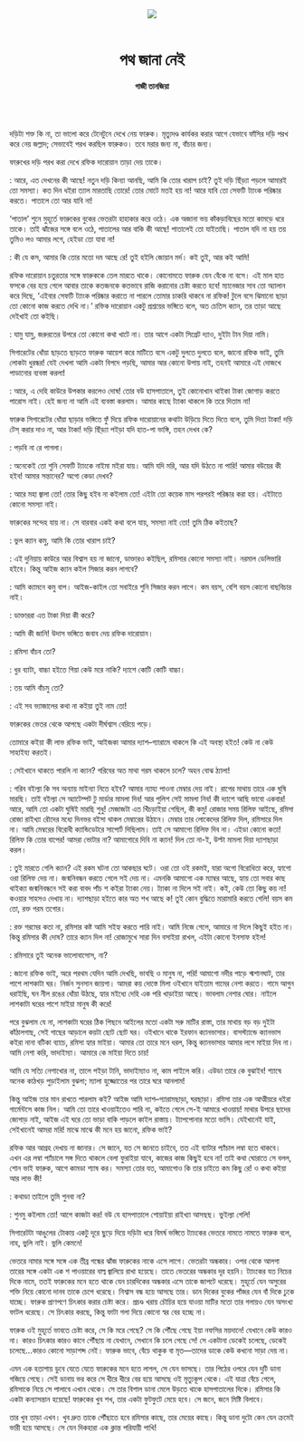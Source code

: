 <div align=center>
<img src=https://images.prothomalo.com/prothomalo-bangla%2F2023-06%2F759a81f8-9039-4547-9895-b4e7658c8f04%2FOnnoalo_1.png?rect=0%2C22%2C612%2C321&w=1200&ar=40%3A21&auto=format%2Ccompress&ogImage=true&mode=crop&overlay=&overlay_position=bottom&overlay_width_pct=1 />
<br><br>
<h1>পথ জানা নেই</h1> 
<h4>গাজী তানজিয়া</h4>
<br><br>
</div>

দড়িটা শক্ত কি না, তা ভালো করে টেনেটুনে দেখে নেয় ফারুক। মৃত্যুদণ্ড কার্যকর করার আগে যেভাবে ফাঁসির দড়ি পরখ করে নেয় জল্লাদ; সেভাবেই পরখ করছিল ফারুকও। তবে মরার জন্য না, বাঁচার জন্য। 

ফারুখের দড়ি পরখ করা দেখে রফিক দারোয়ান তাড়া দেয় তাকে। 

: আরে, এত দেখনের কী আছে! নতুন দড়ি কিন্যা আনছি, আমি কি তোর খারাপ চাই? তুই দড়ি ছিঁড়্যা পড়লে আমারই তো সমস্যা। কত দিন ধইরা ত্যাল মারতাছি তোরে! তোর মোটে মতই হয় না! আরে যাবি তো সেফটি ট্যাংক পরিষ্কার করতে। পাতালে তো আর যাবি না! 

‘পাতাল’ শুনে মুহূর্তে ফারুকের বুকের ভেতরটা হাহাকার করে ওঠে। এক অজানা ভয় কাঁকড়াবিছের মতো কামড়ে ধরে তাকে। তাই ঝাঁজের সঙ্গে বলে ওঠে, পাতালের আর বাকি কী আছে! পাতালেই তো যাইতাছি। পাতাল যদি না হয় তয় তুমিও লও আমার লগে, হেইডা তো যাবা না!

: কী যে কস, আমার কি তোর মতো দম আছে রে! তুই হইলি জোয়ান মর্দ। কই তুই, আর কই আমি! 

রফিক দারোয়ান চতুরতার সঙ্গে ফারুককে তেল মারতে থাকে। কোনোমতে ফারুক যেন বেঁকে না বসে। এই মাল হাত ফসকে বের হয়ে গেলে আবার তাকে কতজনকে কতভাবে রাজি করানোর চেষ্টা করতে হবে! ম্যানেজার সাব তো অ্যালান করে দিছে, ‘এইবার সেফটি ট্যাংক পরিষ্কার করাতে না পারলে তোমার চাকরি থাকবে না রফিক! টুলে বসে ঝিমানো ছাড়া তো কোনো কাজ করতে দেখি না।’ রফিক দারোয়ান একটু প্রশ্রয়ের ভঙ্গিতে বলে, অত চেতিস ক্যান, তর তাড়া আছে দেইখাই তো কইছি।

: যামু যামু, জরুরতের উপরে তো কোনো কথা খাটে না। তার আগে একটা সিগ্রেট দ্যাও, দুইটা টান দিয়া নামি। 

সিগারেটের ধোঁয়া ছাড়তে ছাড়তে ফারুক আয়েশ করে মাটিতে বসে একটু দুলতে দুলতে বলে, জানো রফিক ভাই, তুমি লোকটা ধুরন্ধর! যেই দেখলা আমি একটা বিপদে পড়ছি, আমার আর কোনো উপায় নাই, তহনই আমারে এই দোজখে পাডানোর ব্যবস্তা করলা! 

: আরে, এ দেহি কাউরে উপকার করলেও দোষ! তোর বউ হাসপাতালে, তুই কোনোখান থাইকা টাকা জোগাড় করতে পারোস নাই। হেই জন্য না আমি এই ব্যবস্তা করলাম। আমার কাছে ট্যাকা থাকলে কি তরে দিতাম না! 

ফারুক সিগারেটের ধোঁয়া ছাড়ার ভঙ্গিতে ফুঁ দিয়ে রফিক দারোয়ানের কথাটা উড়িয়ে দিতে দিতে বলে, তুমি দিতা টাকা! দড়ি টেস্ করার দাও না, আর টাকা! দড়ি ছিঁড়্যা পইড়া যদি হাত-পা ভাঙ্গি, তহন দেখব কে?

: পড়বি না রে পাগলা।

: অনেকেই তো শুনি সেফটি ট্যাংকে নাইমা মইরা যায়। আমি যদি মরি, আর যদি উঠতে না পারি! আমার বউয়ের কী হইব! আমার সন্তানের? অগো কেডা দেখব?

: আরে মহা জ্বালা তো! তোর কিছু হইব না কইলাম তো! এইটা তো কয়েক মাস পরপরই পরিষ্কার করা হয়। এইটাতে কোনো সমস্যা নাই।

ফারুকের সন্দেহ যায় না। সে বারবার একই কথা বলে যায়, সমস্যা নাই তো! তুমি ঠিক কইতাছ?

: ভুল ক্যান কমু, আমি কি তোর খারাপ চাই?

: এই দুনিয়ায় কাউরে আর বিশ্বাস হয় না জানো, ডাক্তারও কইছিল, রমিসার কোনো সমস্যা নাই। নরমাল ডেলিভারি হইবে। কিন্তু আইজ ক্যান কইল সিজার করন লাগবে?

: আমি ক্যামনে কমু বাপ। আইজ-কাইল তো সবাইরে শুনি সিজার করন লাগে। কম বয়স, বেশি বয়স কোনো বাছবিচার নাই।

: ডাক্তাররা এত টাকা দিয়া কী করে?

: আমি কী জানি! উদাস ভঙ্গিতে জবাব দেয় রফিক দারোয়ান। 

: রমিসা বাঁচব তো?

: ধুর ব্যাটা, বাচ্চা হইতে গিয়া কেউ মরে নাকি? দ্যাশে কোটি কোটি বাচ্চা।

: তয় আমি বাঁচমু তো? 

: এই সব ভ্যাজালের কথা না কইয়া তুই নাম তো!

ফারুকের ভেতর থেকে আপছে একটা দীর্ঘশ্বাস বেরিয়ে পড়ে। 

তোমারে কইয়া কী লাভ রফিক ভাই, আইজকা আমার দ্যাশ–গ্যারামে থাকলে কি এই অবস্থা হইত! কেউ না কেউ সাহাইয্য করতই। 

: সেইখানে থাকতে পারলি না ক্যান? গরিবের অত মাথা গরম থাকলে চলে? অহন বোঝ ঠ্যালা!

: গরিব বইল্যা কি সব অন্যায় মাইন্যা নিতে হইব? আমার ন্যায্য পাওনা মেম্বার দেয় নাই। রাগের মাথায় তারে এক ঘুষি মারছি। তাই বইল্যা সে অ্যাটেম্পট টু মার্ডার মামলা দিব! আর পুলিশ সেই মামলা নিব! কী দ্যাশে আছি ভাবো একবার! আরে, আমি তো একটা ঘুষিই মারছি শুধু! মেজাজটা এত খিঁচড়াইয়া গেছিল, কী কমু! রোজার সময় রিলিফ আইছে, রমিসা রোজা রাইখ্যা রৌদের মধ্যে দিনভর বইসা থাকল মেম্বারের উঠানে। মেম্বার তার লোকেদের রিলিফ দিল, রমিসারে দিল না। আমি মেম্বরের বিরোধী ক্যান্ডিডেটরে সাপোর্ট দিছিলাম। তাই সে আমাগো রিলিফ দিব না। এইডা কোনো কতা! রিলিফ কি তোর বাপের! আমরা ভোটার না? আমাগোরে দিবি না ক্যান! দিল তো না-ই, উল্টা মামলা দিয়া দ্যাশছাড়া করল।

: তুই মারতে গেলি ক্যান? এই রকম ঘটনা তো আকছার ঘটে। ওরা তো ওই রকমই, যারা অগো বিরোধিতা করে, হ্যাগো ওরা রিলিফ দেয় না। জন্মনিবন্ধন করতে গেলে সই দেয় না। এমনকি আমাগো এক ম্যাম্বর আছে, হ্যায় তো সবার কাছ থাইক্যা জন্মনিবন্ধনে সই করা বাবদ পাঁচ শ কইরা ট্যাকা নেয়। ট্যাকা না দিলে সই নাই। কই, কেউ তো কিছু কয় না! কওয়ার সাহসও দেখায় না। দ্যাশছাড়া হইতে কার অত শখ আছে ক! তুই কোন বুদ্ধিতে মারামারি করতে গেলি! বয়স কম তো, রক্ত গরম তগোর। 

: রক্ত গরমের কতা না, রমিসার কষ্ট আমি সইহ্য করতে পারি নাই। আমি নিজে গেলে, আমারে না দিলে কিছুই হইত না। কিন্তু রমিসার কী দোষ? তারে ক্যান দিল না! রোজামুখে সারা দিন বসাইয়া রাখল, এইটা কোনো ইনসাফ হইল!

: রমিসারে তুই অনেক ভালোবাসোস, না?

: জানো রফিক ভাই, অরে পরথম যেদিন আমি দেখছি, ভাবছি ও মানুষ না, পরি! আমাগো নদীর পাড়ে শ্মশানঘাট, তার পাশে লাশকাটা ঘর। নির্জন সুনসান জায়গা। আমরা কয় দোস্তে মিলা ওইখানে যাইতাম গামের নেশা করতে। গামে আগুন ধরাইছি, ঘন নীল রঙের ধোঁয়া উঠছে, হ্যার মইধ্যে দেহি এক পরি খাড়াইয়া আছে। ভাবলাম নেশার ঘোর। নাইলে লাশকাটা ঘরের পাশে মাইয়া মানুষ কী করে! 

পরে বুঝলাম যে না, লাশকাটা ঘরের ঠিক পিছনে আইলের মতো একটা সরু মাটির রাস্তা, তার মাথায় বড় বড় দুইটা কাঁঠালগাছ, সেই গাছের আড়ালে কয়টা ছোট ছোট ঘর। ওইখানে থাকে ইরফান ক্যানভাসার। বাসস্ট্যান্ডে ক্যানভাস কইরা নানা বটিকা ব্যাচে, রমিসা হ্যার মাইয়া। আমার তো তারে মনে ধরল, কিন্তু ক্যানভাসার আমার লগে মাইয়া দিব না। আমি নেশা করি, ভাদাইম্যা। আমারে কে মাইয়া দিতে চায়! 

আমি যে সত্যি নেশাখোর না, তালে পইড়া টানি, ভাদাইম্যাও না, কাম পাইলে করি। এউডা তারে কে বুঝাইব! শ্যাষে অনেক কাঠখড় পুড়াইলাম বুঝলা; ম্যালা হুজ্জোতের পর তারে ঘরে আনলাম! 

কিন্তু আইজ তার মান রাখতে পারলাম কই? আইজ আমি দ্যাশ–গ্যারামছাড়া, ঘরছাড়া। রমিসা তার এক আত্মীয়রে ধইরা গার্মেন্টসে কাজ নিল। আমি তো তারে খাওয়াইতেও পারি না, কইতে গেলে সে-ই আমারে খাওয়ায়! মাথার উপরে ছাদের জোগাড় নাই, আইজ এই ঘরে তো ভাড়া বাকি পাড়লে কাইল রাস্তায়। ট্যাপপোনার মতো ভাসি। যেইখানেই যাই, সেইখানেই আমরা মরি! মাঝে মাঝে কী মনে হয় জানো, রফিক ভাই?

রফিক আর আগ্রহ দেখায় না জানার। সে জানে, যত সে জানতে চাইবে, তত এই ব্যাটার প্যাঁচাল লম্বা হতে থাকবে। এখন এর লম্বা প্যাঁচালে সঙ্গ দিতে থাকলে বেলা ফুরাইয়া যাবে, কাজের কাজ কিছুই হবে না! তাই কথা ঘোরাতে সে বলল, শোন ভাই ফারুক, আগে কামডা শ্যাষ কর। সমস্যা তোর যত, আমাগোও কি তার চাইতে কম কিছু রে! ও কথা কইয়া আর লাভ কী!

: কথাডা তাইলে তুমি শুনবা না?

: শুনমু কইলাম তো! আগে কাজটা কর! বউ যে হাসপাতালে শোয়াইয়া রাইখ্যা আসছছ। ভুইল্যা গেলি!

সিগারেটটা আঙুলের টোকায় একটু দূরে ছুড়ে দিয়ে দড়িটা ধরে বিমর্ষ ভঙ্গিতে ট্যাংকের ভেতরে নামতে নামতে ফারুক বলে, নাহ, ভুলি নাই। ভুলি কেমনে! 

ভেতরে নামার সঙ্গে সঙ্গে এক তীব্র গন্ধের ঝাঁজ ফারুকের নাকে এসে লাগে। ভেতরটা অন্ধকার। ওপর থেকে আলগা তারের সঙ্গে একটা এক শ পাওয়ারের বাল্ব জ্বালিয়ে রাখা হয়েছে। তাতে ভেতরের অন্ধকার দূর হয়নি। ট্যাংকের যত নিচের দিকে নামে, ততই ফারুকের মনে হতে থাকে যেন চারদিকের অন্ধকার এসে তাকে জাপটে ধরেছে। মুহূর্তে যেন অসুরের শক্তি নিয়ে কোনো দানব তাকে চেপে ধরেছে। নিশ্বাস বন্ধ হয়ে আসছে তার। ডান দিকের বুকের পাঁজর যেন বাঁ দিকে ঢুকে যাচ্ছে। ফারুক প্রাণপণে চিৎকার করার চেষ্টা করে। প্রচণ্ড খরায় চৌচির হয়ে যাওয়া মাটির মতো তার গলায়ও যেন অসংখ্য ফাটল ধরেছে। সে চিৎকার করছে, কিন্তু ফাটা গলা দিয়ে কোনো স্বর বের হচ্ছে না।  

ফারুক ওই মুহূর্তে ভাবতে চেষ্টা করে, সে কি মরে গেছে? সে কি পৌঁছে গেছে ইয়া নফসির ময়দানে! যেখানে কেউ কারও না। কারও চিৎকার কারও কানে পৌঁছায় না যেখানে, সেখানে কি চলে গেছে সে! সে একটানা ডেকেই চলেছে, ডেকেই চলেছে...কারও কোনো সাড়াশব্দ নেই। ফারুক ভাবে, বেঁচে থাকুক বা মৃত—তাদের ডাকে কেউ কখনো সাড়া দেয় না। 

এমন এক হতাশায় ডুবে যেতে যেতে ফারুকের মনে হতে লাগল, সে যেন ভাসছে। তার পিঠের ওপরে যেন দুটি ডানা গজিয়ে গেছে। সেই ডানায় ভর করে সে ধীরে ধীরে বের হয়ে আসছে ওই মৃত্যুকূপ থেকে। এই যাত্রা বেঁচে গেলে, রমিসাকে নিয়ে সে পালাবে এখান থেকে। সে তার বিশাল ডানা মেলে উড়তে থাকে হাসপাতালের দিকে। রমিসার কি একটা কন্যাসন্তান হয়েছে! ফারুকের খুব শখ, তার একটা ফুটফুটে মেয়ে হবে। সে জনে, জনে মিষ্টি বিলাবে।

তার খুব তাড়া এখন। খুব দ্রুত তাকে পৌঁছাতে হবে রমিসার কাছে, তার মেয়ের কাছে। কিন্তু ডানা দুটো কেন যেন ক্রমেই ভারী হয়ে আসছে। সে যেন দিকহারা এক ক্লান্ত পরিযায়ী পাখি!

